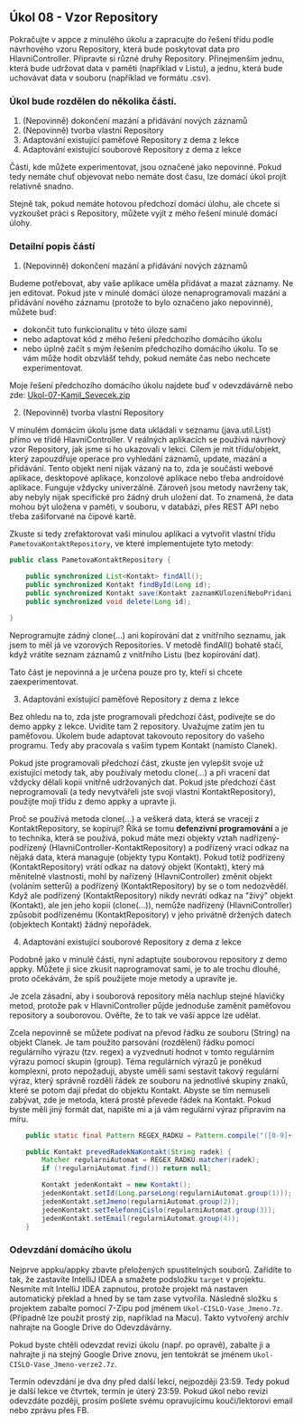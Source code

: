 Úkol 08 - Vzor Repository
-------------------------

Pokračujte v appce z minulého úkolu a zapracujte do řešení třídu podle návrhového vzoru Repository,
která bude poskytovat data pro HlavniController. Připravte si různé druhy Repository.
Přinejmenším jednu, která bude udržovat data v paměti (například v Listu), a jednu, která bude uchovávat
data v souboru (například ve formátu .csv).

### Úkol bude rozdělen do několika částí.

1. (Nepovinně) dokončení mazání a přidávání nových záznamů
2. (Nepovinně) tvorba vlastní Repository
3. Adaptování existující paměťové Repository z dema z lekce
4. Adaptování existující souborové Repository z dema z lekce

Části, kde můžete experimentovat, jsou označené jako nepovinné. Pokud tedy nemáte chuť objevovat nebo nemáte dost času,
lze domácí úkol projít relativně snadno.

Stejně tak, pokud nemáte hotovou předchozí domácí úlohu, ale chcete si vyzkoušet práci s Repository, můžete vyjít z mého řešení minulé domácí úlohy.



### Detailní popis částí

1. (Nepovinně) dokončení mazání a přidávání nových záznamů

Budeme potřebovat, aby vaše aplikace uměla přidávat a mazat záznamy. Ne jen editovat.
Pokud jste v minulé domácí úloze nenaprogramovali mazání a přidávání nového záznamu (protože to bylo označeno jako nepovinné),
můžete buď:
- dokončit tuto funkcionalitu v této úloze sami
- nebo adaptovat kód z mého řešení předchozího domácího úkolu
- nebo úplně začít s mým řešením předchozího domácího úkolu. To se vám může hodit obzvlášť tehdy, pokud nemáte čas nebo nechcete experimentovat.

Moje řešení předchozího domácího úkolu najdete buď v odevzdávárně nebo zde: [Ukol-07-Kamil_Sevecek.zip](../../data/2019-jaro/java2/Ukol-07-Kamil_Sevecek.zip)



2. (Nepovinně) tvorba vlastní Repository

V minulém domácím úkolu jsme data ukládali v seznamu (java.util.List) přímo ve třídě HlavniController.
V reálných aplikacích se používá návrhový vzor Repository, jak jsme si ho ukazovali v lekci.
Cílem je mít třídu/objekt, který zapouzdřuje operace pro vyhledání záznamů, update, mazání a přidávání.
Tento objekt není nijak vázaný na to, zda je součástí webové aplikace, desktopové aplikace, konzolové aplikace nebo třeba androidové aplikace.
Funguje vždycky univerzálně. Zároveň jsou metody navrženy tak, aby nebyly nijak specifické pro žádný druh uložení dat.
To znamená, že data mohou být uložena v paměti, v souboru, v databázi, přes REST API nebo třeba zašiforvané na čipové kartě.

Zkuste si tedy zrefaktorovat vaši minulou aplikaci a vytvořit vlastní třídu `PametovaKontaktRepository`, ve které implementujete tyto metody:

```java
public class PametovaKontaktRepository {

    public synchronized List<Kontakt> findAll();
    public synchronized Kontakt findById(Long id);
    public synchronized Kontakt save(Kontakt zaznamKUlozeniNeboPridani);
    public synchronized void delete(Long id);

}
```

Neprogramujte zádný clone(...) ani kopírování dat z vnitřního seznamu, jak jsem to měl já ve vzorových Repositories.
V metodě findAll() bohatě stačí, když vrátíte seznam záznamů z vnitřního Listu (bez kopírování dat).

Tato část je nepovinná a je určena pouze pro ty, kteří si chcete zaexperimentovat.



3. Adaptování existující paměťové Repository z dema z lekce

Bez ohledu na to, zda jste programovali předchozí část, podívejte se do demo appky z lekce. Uvidíte tam 2 repository.
Uvažujme zatím jen tu paměťovou. Úkolem bude adaptovat takovouto repository do vašeho programu. Tedy aby pracovala
s vaším typem Kontakt (namísto Clanek).

Pokud jste programovali předchozí část, zkuste jen vylepšit svoje už existující metody tak, aby používaly metodu clone(...)
a při vracení dat vždycky dělali kopii vnitřně udržovaných dat.
Pokud jste předchozí část neprogramovali (a tedy nevytvářeli jste svoji vlastní KontaktRepository), použijte moji třídu z demo appky a upravte ji.

Proč se používá metoda clone(...) a veškerá data, která se vracejí z KontaktRepository, se kopírují?
Říká se tomu **defenzivní programování** a je to technika,
která se používá, pokud máte mezi objekty vztah nadřízený-podřízený (HlavniController-KontaktRepository)
a podřízený vrací odkaz na nějaká data, která managuje (objekty typu Kontakt). Pokud totiž podřízený (KontaktRepository)
vrátí odkaz na datový objekt (Kontakt), který má měnitelné vlastnosti, mohl by nařízený (HlavniController) změnit objekt (voláním setterů)
a podřízený (KontaktRepository) by se o tom nedozvěděl. Když ale podřízený (KontaktRepository) nikdy nevrátí odkaz na "živý" objekt (Kontakt),
ale jen jeho kopii (clone(...)), nemůže nadřízený (HlavniController) způsobit podřízenému (KontaktRepository) v jeho privátně držených datech (objektech Kontakt) žádný nepořádek.


4. Adaptování existující souborové Repository z dema z lekce

Podobně jako v minulé části, nyní adaptujte souborovou repository z demo appky.
Můžete ji sice zkusit naprogramovat sami, je to ale trochu dlouhé, proto očekávám, že spíš použijete moje metody a upravíte je.

Je zcela zásadní, aby i souborová repository měla nachlup stejné hlavičky metod, protože pak v HlavniController
půjde jednoduše zaměnit paměťovou repository a souborovou. Ověřte, že to tak ve vaší appce lze udělat.

Zcela nepovinně se můžete podívat na převod řádku ze souboru (String) na objekt Clanek. Je tam použito parsování (rozdělení)
řádku pomocí regulárního výrazu (tzv. regex) a vyzvednutí hodnot v tomto regulárním výrazu pomocí skupin (group). Téma regulárních výrazů
je poněkud komplexní, proto nepožaduji, abyste uměli sami sestavit takový regulární výraz, který správně rozdělí řádek ze souboru
na jednotlivé skupiny znaků, které se potom dají předat do objektu Kontakt.
Abyste se tím nemuseli zabývat, zde je metoda, která prostě převede řádek na Kontakt.
Pokud byste měli jiný formát dat, napište mi a já vám regulární výraz připravím na míru.

```java
    public static final Pattern REGEX_RADKU = Pattern.compile("([0-9]+)[,;]\"(.*?)\"[,;]\"(.*?)\"[,;]\"(.*?)\"");

    public Kontakt prevedRadekNaKontakt(String radek) {
        Matcher regularniAutomat = REGEX_RADKU.matcher(radek);
        if (!regularniAutomat.find()) return null;

        Kontakt jedenKontakt = new Kontakt();
        jedenKontakt.setId(Long.parseLong(regularniAutomat.group(1)));
        jedenKontakt.setJmeno(regularniAutomat.group(2));
        jedenKontakt.setTelefonniCislo(regularniAutomat.group(3));
        jedenKontakt.setEmail(regularniAutomat.group(4));
    }
```



### Odevzdání domácího úkolu

Nejprve appku/appky zbavte přeložených spustitelných souborů. Zařídíte to tak,
že zastavíte IntelliJ IDEA a smažete podsložku `target` v projektu.
Nesmíte mít IntelliJ IDEA zapnutou, protože projekt má nastaven
automatický překlad a hned by se tam zase vytvořila.
Následně složku s projektem zabalte pomocí 7-Zipu pod jménem `Ukol-CISLO-Vase_Jmeno.7z`.
(Případně lze použít prostý zip, například na Macu).
Takto vytvořený archív nahrajte na Google Drive do Odevzdávárny.

Pokud byste chtěli odevzdat revizi úkolu (např. po opravě),
zabalte ji a nahrajte ji na stejný Google Drive znovu,
jen tentokrát se jménem `Ukol-CISLO-Vase_Jmeno-verze2.7z`.

Termín odevzdání je dva dny před další lekcí, nejpozději 23:59.
Tedy pokud je další lekce ve čtvrtek, termín je úterý 23:59.
Pokud úkol nebo revizi odevzdáte později,
prosím pošlete svému opravujícímu kouči/lektorovi email nebo zprávu přes FB.
